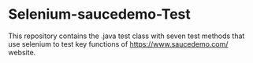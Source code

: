 # Selenium-saucedemo-Test

This repository contains the .java test class with seven test methods that use selenium to test key functions of https://www.saucedemo.com/ website.
